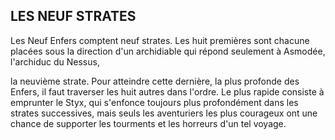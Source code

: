 ## LES NEUF STRATES


Les Neuf Enfers comptent neuf strates. Les huit premières
sont chacune placées sous la direction d'un archidiable
qui répond seulement à Asmodée, l'archiduc du Nessus,

la neuvième strate. Pour atteindre cette dernière, la plus
profonde des Enfers, il faut traverser les huit autres dans
l'ordre. Le plus rapide consiste à emprunter le Styx, qui
s'enfonce toujours plus profondément dans les strates
successives, mais seuls les aventuriers les plus courageux
ont une chance de supporter les tourments et les horreurs
d'un tel voyage.
